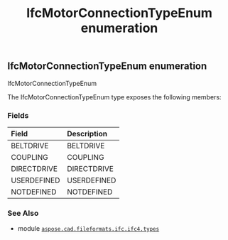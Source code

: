 ﻿---
title: IfcMotorConnectionTypeEnum enumeration
second_title: Aspose.CAD for Python via .NET API References
description: 
type: docs
weight: 3060
url: /aspose.cad.fileformats.ifc.ifc4.types/ifcmotorconnectiontypeenum/
is_root: false
---

## IfcMotorConnectionTypeEnum enumeration

IfcMotorConnectionTypeEnum



The IfcMotorConnectionTypeEnum type exposes the following members:

### Fields
| Field | Description |
| :- | :- |
| BELTDRIVE | BELTDRIVE |
| COUPLING | COUPLING |
| DIRECTDRIVE | DIRECTDRIVE |
| USERDEFINED | USERDEFINED |
| NOTDEFINED | NOTDEFINED |



### See Also
* module [`aspose.cad.fileformats.ifc.ifc4.types`](..)
